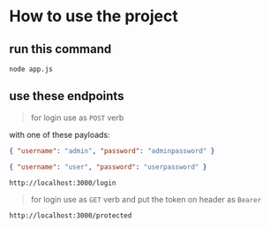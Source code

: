 # How to use the project

## run this command

```bs
node app.js
```

## use these endpoints

> for login use as `POST` verb

with one of these payloads:

```json
{ "username": "admin", "password": "adminpassword" }
```

```json
{ "username": "user", "password": "userpassword" }
```

```
http://localhost:3000/login
```

> for login use as `GET` verb
> and put the token on header as `Bearer`

```
http://localhost:3000/protected
```
